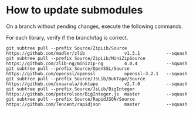 # How to update submodules

On a branch without pending changes, execute the following commands.

For each library, verify if the branch/tag is correct.

```
git subtree pull --prefix Source/ZipLib/Source         https://github.com/madler/zlib               v1.3.1          --squash
git subtree pull --prefix Source/ZipLib/MiniZipSource  https://github.com/zlib-ng/minizip-ng        4.0.4           --squash
git subtree pull --prefix Source/OpenSSL/Source        https://github.com/openssl/openssl           openssl-3.2.1   --squash
git subtree pull --prefix Source/JsLib/DukTape/Source  https://github.com/svaarala/duktape          v2.7.0          --squash
git subtree pull --prefix Source/JsLib/BigInteger      https://github.com/peterolson/BigInteger.js  master          --squash
git subtree pull --prefix Source/RapidJSON/Source      https://github.com/Tencent/rapidjson         master          --squash
```
